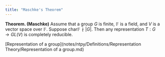 ```yaml
---
title: "Maschke's Theorem"
---
```


**Theorem. (Maschke)** Assume that a group $G$ is finite, $\mathbb{F}$ is a field, and $V$ is a vector space over $\mathbb{F}$. Suppose $\text{char}\mathbb{F}\nmid |G|$. Then any representation $T:G\to GL(V)$ is completely reducible.

[Representation of a group](notes/ntpy/Definitions/Representation Theory/Representation of a group.md)
